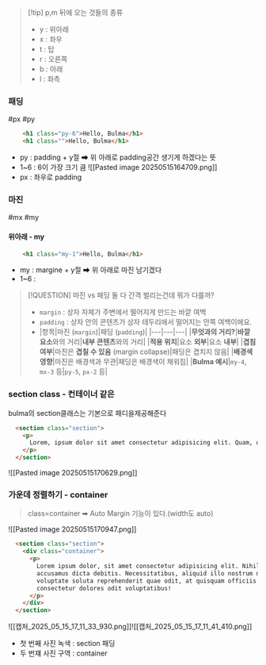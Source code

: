 

>[!tip] p,m 뒤에 오는 것들의 종류 
>- y : 위아래
>- x : 좌우
>- t : 탑
>- r : 오른쪽
>- b : 아래
>- l : 좌측


### 패딩  
#px  #py 
```html
    <h1 class="py-6">Hello, Bulma</h1>
    <h1 class="">Hello, Bulma</h1>
```
- py : padding + y절 ➡ 위 아래로 padding공간 생기게 하겠다는 뜻 
- 1~6 : 6이 가장 크기 큼
		![[Pasted image 20250515164709.png]]
- px : 좌우로 padding 




### 마진 
#mx #my

#### 위아래 - my 
```html
    <h1 class="my-1">Hello, Bulma</h1>
```
- my : margine + y절 ➡ 위 아래로 마진 남기겠다
- 1~6 :

>[!QUESTION] 마진 vs 패딩
>둘 다 간격 벌리는건데 뭐가 다를까?
>- `margin` : 상자 자체가 주변에서 떨어지게 만드는 바깥 여백
>- `padding` : 상자 안의 콘텐츠가 상자 테두리에서 떨어지는 안쪽 여백이에요.
>- |항목|마진 (`margin`)|패딩 (`padding`)|
|---|---|---|
|**무엇과의 거리?**|**바깥 요소**와의 거리|**내부 콘텐츠**와의 거리|
|**적용 위치**|요소 **외부**|요소 **내부**|
|**겹침 여부**|마진은 **겹칠 수 있음** (margin collapse)|패딩은 겹치지 않음|
|**배경색 영향**|마진은 배경색과 무관|패딩은 배경색이 채워짐|
|**Bulma 예시**|`my-4`, `mx-3` 등|`py-5`, `px-2` 등|


### section class  - 컨테이너 같은 

bulma의 section클래스는 기본으로 패디을제공해준다
```html
  <section class="section">
    <p>
      Lorem, ipsum dolor sit amet consectetur adipisicing elit. Quam, officia.
    </p>
  </section>
```


![[Pasted image 20250515170629.png]]

### 가운데 정렬하기 - container

> class=container ➡ Auto Margin 기능이 있다.(width도 auto)

![[Pasted image 20250515170947.png]]
```html
  <section class="section">
    <div class="container">
      <p>
        Lorem ipsum dolor, sit amet consectetur adipisicing elit. Nihil
        accusamus dicta debitis. Necessitatibus, aliquid illo nostrum nihil
        voluptate soluta reprehenderit quae odit, at quisquam officiis. Optio
        consectetur dolores odit voluptatibus!
      </p>
    </div>
  </section>
```

![[캡처_2025_05_15_17_11_33_930.png]]![[캡처_2025_05_15_17_11_41_410.png]]
- 첫 번째 사진 녹색 : section 패딩 
- 두 번쟤 사진 구역 : container

